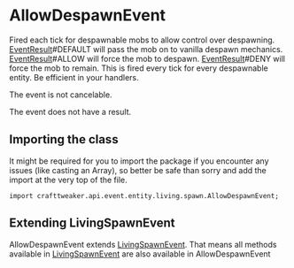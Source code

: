 # AllowDespawnEvent

Fired each tick for despawnable mobs to allow control over despawning.
 [EventResult](/forge/api/event/EventResult)#DEFAULT will pass the mob on to vanilla despawn mechanics.
 [EventResult](/forge/api/event/EventResult)#ALLOW will force the mob to despawn.
 [EventResult](/forge/api/event/EventResult)#DENY will force the mob to remain.
 This is fired every tick for every despawnable entity. Be efficient in your handlers.

The event is not cancelable.

The event does not have a result.

## Importing the class

It might be required for you to import the package if you encounter any issues (like casting an Array), so better be safe than sorry and add the import at the very top of the file.
```zenscript
import crafttweaker.api.event.entity.living.spawn.AllowDespawnEvent;
```


## Extending LivingSpawnEvent

AllowDespawnEvent extends [LivingSpawnEvent](/forge/api/event/entity/living/spawn/LivingSpawnEvent). That means all methods available in [LivingSpawnEvent](/forge/api/event/entity/living/spawn/LivingSpawnEvent) are also available in AllowDespawnEvent

